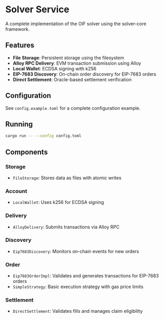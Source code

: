 # Solver Service

A complete implementation of the OIF solver using the solver-core framework.

## Features

- **File Storage**: Persistent storage using the filesystem
- **Alloy RPC Delivery**: EVM transaction submission using Alloy
- **Local Wallet**: ECDSA signing with k256
- **EIP-7683 Discovery**: On-chain order discovery for EIP-7683 orders
- **Direct Settlement**: Oracle-based settlement verification

## Configuration

See `config.example.toml` for a complete configuration example.

## Running

```bash
cargo run -- --config config.toml
```

## Components

### Storage
- `FileStorage`: Stores data as files with atomic writes

### Account
- `LocalWallet`: Uses k256 for ECDSA signing

### Delivery
- `AlloyDelivery`: Submits transactions via Alloy RPC

### Discovery
- `Eip7683Discovery`: Monitors on-chain events for new orders

### Order
- `Eip7683OrderImpl`: Validates and generates transactions for EIP-7683 orders
- `SimpleStrategy`: Basic execution strategy with gas price limits

### Settlement
- `DirectSettlement`: Validates fills and manages claim eligibility